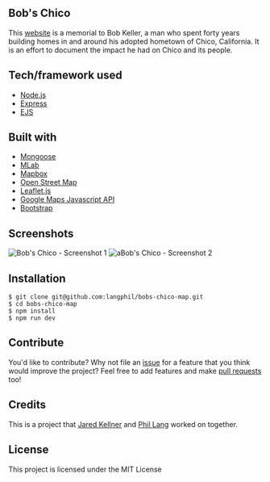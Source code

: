 ## Bob's Chico
This [website](https://bobschico.com) is a memorial to Bob Keller, a man who spent forty years building homes in and around his adopted hometown of Chico, California. It is an effort to document the impact he had on Chico and its people.

## Tech/framework used
- [Node.js](https://nodejs.org/en/)
- [Express](https://expressjs.com/)
- [EJS](https://ejs.co/)

## Built with
- [Mongoose](https://mongoosejs.com/docs/)
- [MLab](https://mlab.com/)
- [Mapbox](https://www.mapbox.com/)
- [Open Street Map](https://www.openstreetmap.org/)
- [Leaflet.js](https://leafletjs.com/)
- [Google Maps Javascript API](https://developers.google.com/maps/documentation/javascript/tutorial)
- [Bootstrap](https://getbootstrap.com/)

## Screenshots
![Bob's Chico - Screenshot 1](https://user-images.githubusercontent.com/5029907/48730683-05d2fa00-ec33-11e8-9b00-8c3c49dce096.png "Bob's Chico - Screenshot 1")
![aBob's Chico - Screenshot 2](https://user-images.githubusercontent.com/5029907/48730684-066b9080-ec33-11e8-93cf-46d82acd518d.png "Bob's Chico - Screenshot 2")

## Installation
```
$ git clone git@github.com:langphil/bobs-chico-map.git
$ cd bobs-chico-map
$ npm install
$ npm run dev
```

## Contribute
You'd like to contribute? Why not file an [issue](https://github.com/langphil/bobs-chico-map/issues) for a feature that you think would improve the project? Feel free to add features and make [pull requests](https://github.com/langphil/bobs-chico-map/pulls) too!

## Credits
This is a project that [Jared Kellner](https://twitter.com/jrobertkeller?lang=en) and [Phil Lang](https://langp.me) worked on together.

## License
This project is licensed under the MIT License
